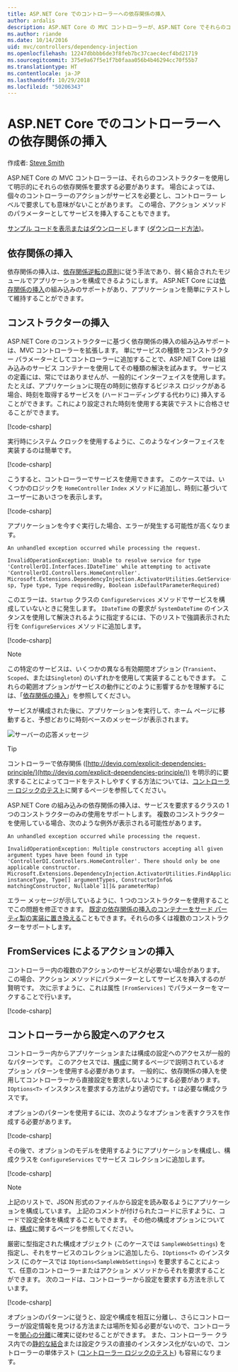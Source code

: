 ```yaml
---
title: ASP.NET Core でのコントローラーへの依存関係の挿入
author: ardalis
description: ASP.NET Core の MVC コントローラーが、ASP.NET Core でそれらのコンストラクターと依存関係の挿入を使用して、明示的にそれらの依存関係を要求する方法について説明します。
ms.author: riande
ms.date: 10/14/2016
uid: mvc/controllers/dependency-injection
ms.openlocfilehash: 12247dbbbb6de3f8feb7bc37caec4ecf4bd21719
ms.sourcegitcommit: 375e9a67f5e1f7b0faaa056b4b46294cc70f55b7
ms.translationtype: HT
ms.contentlocale: ja-JP
ms.lasthandoff: 10/29/2018
ms.locfileid: "50206343"
---
```

# <a name="dependency-injection-into-controllers-in-aspnet-core"></a>ASP.NET Core でのコントローラーへの依存関係の挿入

<a name="dependency-injection-controllers"></a>

作成者: [Steve Smith](https://ardalis.com/)

ASP.NET Core の MVC コントローラーは、それらのコンストラクターを使用して明示的にそれらの依存関係を要求する必要があります。 場合によっては、個々のコントローラーのアクションがサービスを必要とし、コントローラー レベルで要求しても意味がないことがあります。 この場合、アクション メソッドのパラメーターとしてサービスを挿入することもできます。

[サンプル コードを表示またはダウンロード](https://github.com/aspnet/Docs/tree/master/aspnetcore/mvc/controllers/dependency-injection/sample)します ([ダウンロード方法](xref:index#how-to-download-a-sample))。

## <a name="dependency-injection"></a>依存関係の挿入

依存関係の挿入は、[依存関係逆転の原則](http://deviq.com/dependency-inversion-principle/)に従う手法であり、弱く結合されたモジュールでアプリケーションを構成できるようにします。 ASP.NET Core には[依存関係の挿入](../../fundamentals/dependency-injection.md)の組み込みのサポートがあり、アプリケーションを簡単にテストして維持することができます。

## <a name="constructor-injection"></a>コンストラクターの挿入

ASP.NET Core のコンストラクターに基づく依存関係の挿入の組み込みサポートは、MVC コントローラーを拡張します。 単にサービスの種類をコンストラクター パラメーターとしてコントローラーに追加することで、ASP.NET Core は組み込みのサービス コンテナーを使用してその種類の解決を試みます。 サービスの定義には、常にではありませんが、一般的にインターフェイスを使用します。 たとえば、アプリケーションに現在の時刻に依存するビジネス ロジックがある場合、時刻を取得するサービスを (ハードコーディングする代わりに) 挿入することができます。これにより設定された時刻を使用する実装でテストに合格させることができます。

[!code-csharp[](dependency-injection/sample/src/ControllerDI/Interfaces/IDateTime.cs)]


実行時にシステム クロックを使用するように、このようなインターフェイスを実装するのは簡単です。

[!code-csharp[](dependency-injection/sample/src/ControllerDI/Services/SystemDateTime.cs)]


こうすると、コントローラーでサービスを使用できます。 このケースでは、いくつかのロジックを `HomeController` `Index` メソッドに追加し、時刻に基づいてユーザーにあいさつを表示します。

[!code-csharp[](./dependency-injection/sample/src/ControllerDI/Controllers/HomeController.cs?highlight=8,10,12,17,18,19,20,21,22,23,24,25,26,27,28,29,30&range=1-31,51-52)]

アプリケーションを今すぐ実行した場合、エラーが発生する可能性が高くなります。

```
An unhandled exception occurred while processing the request.

InvalidOperationException: Unable to resolve service for type 'ControllerDI.Interfaces.IDateTime' while attempting to activate 'ControllerDI.Controllers.HomeController'.
Microsoft.Extensions.DependencyInjection.ActivatorUtilities.GetService(IServiceProvider sp, Type type, Type requiredBy, Boolean isDefaultParameterRequired)
```

このエラーは、`Startup` クラスの `ConfigureServices` メソッドでサービスを構成していないときに発生します。 `IDateTime` の要求が `SystemDateTime` のインスタンスを使用して解決されるように指定するには、下のリストで強調表示された行を `ConfigureServices` メソッドに追加します。

[!code-csharp[](./dependency-injection/sample/src/ControllerDI/Startup.cs?highlight=4&range=26-27,42-44)]

> [!NOTE]
> この特定のサービスは、いくつかの異なる有効期間オプション (`Transient`、`Scoped`、または`Singleton`) のいずれかを使用して実装することもできます。 これらの範囲オプションがサービスの動作にどのように影響するかを理解するには、「[依存関係の挿入](../../fundamentals/dependency-injection.md)」を参照してください。

サービスが構成された後に、アプリケーションを実行して、ホーム ページに移動すると、予想どおりに時刻ベースのメッセージが表示されます。

![サーバーの応答メッセージ](dependency-injection/_static/server-greeting.png)

>[!TIP]
> コントローラーで依存関係 ([http://deviq.com/explicit-dependencies-principle/](http://deviq.com/explicit-dependencies-principle/)) を明示的に要求することによってコードをテストしやすくする方法については、[コントローラー ロジックのテスト](testing.md)に関するページを参照してください。

ASP.NET Core の組み込みの依存関係の挿入は、サービスを要求するクラスの 1 つのコンストラクターのみの使用をサポートします。 複数のコンストラクターを使用している場合、次のような例外が表示される可能性があります。

```
An unhandled exception occurred while processing the request.

InvalidOperationException: Multiple constructors accepting all given argument types have been found in type 'ControllerDI.Controllers.HomeController'. There should only be one applicable constructor.
Microsoft.Extensions.DependencyInjection.ActivatorUtilities.FindApplicableConstructor(Type instanceType, Type[] argumentTypes, ConstructorInfo& matchingConstructor, Nullable`1[]& parameterMap)
```

エラー メッセージが示しているように、1 つのコンストラクターを使用することでこの問題を修正できます。 [既定の依存関係の挿入のコンテナーをサード パーティ製の実装に置き換える](xref:fundamentals/dependency-injection#default-service-container-replacement)こともできます。それらの多くは複数のコンストラクターをサポートします。

## <a name="action-injection-with-fromservices"></a>FromServices によるアクションの挿入

コントローラー内の複数のアクションのサービスが必要ない場合があります。 この場合、アクション メソッドにパラメーターとしてサービスを挿入するのが賢明です。 次に示すように、これは属性 `[FromServices]` でパラメーターをマークすることで行います。

[!code-csharp[](./dependency-injection/sample/src/ControllerDI/Controllers/HomeController.cs?highlight=1&range=33-38)]

## <a name="accessing-settings-from-a-controller"></a>コントローラーから設定へのアクセス

コントローラー内からアプリケーションまたは構成の設定へのアクセスが一般的なパターンです。 このアクセスでは、[構成](xref:fundamentals/configuration/index)に関するページで説明されているオプション パターンを使用する必要があります。 一般的に、依存関係の挿入を使用してコントローラーから直接設定を要求しないようにする必要があります。 `IOptions<T>` インスタンスを要求する方法がより適切です。`T` は必要な構成クラスです。

オプションのパターンを使用するには、次のようなオプションを表すクラスを作成する必要があります。

[!code-csharp[](dependency-injection/sample/src/ControllerDI/Model/SampleWebSettings.cs)]

その後で、オプションのモデルを使用するようにアプリケーションを構成し、構成クラスを `ConfigureServices` でサービス コレクションに追加します。

[!code-csharp[](./dependency-injection/sample/src/ControllerDI/Startup.cs?highlight=3,4,5,6,9,16,19&range=14-44)]

> [!NOTE]
> 上記のリストで、JSON 形式のファイルから設定を読み取るようにアプリケーションを構成しています。 上記のコメントが付けられたコードに示すように、コードで設定全体を構成することもできます。 その他の構成オプションについては、[構成](xref:fundamentals/configuration/index)に関するページを参照してください。

厳密に型指定された構成オブジェクト (このケースでは `SampleWebSettings`) を指定し、それをサービスのコレクションに追加したら、`IOptions<T>` のインスタンス (このケースでは `IOptions<SampleWebSettings>`) を要求することによって、任意のコントローラーまたはアクション メソッドからそれを要求することができます。 次のコードは、コントローラーから設定を要求する方法を示しています。

[!code-csharp[](./dependency-injection/sample/src/ControllerDI/Controllers/SettingsController.cs?highlight=3,5,7&range=7-22)]

オプションのパターンに従うと、設定や構成を相互に分離し、さらにコントローラーが設定情報を見つける方法または場所を知る必要がないので、コントローラーを[関心の分離](http://deviq.com/separation-of-concerns/)に確実に従わせることができます。 また、コントローラー クラス内での[静的な結合](http://deviq.com/static-cling/)または設定クラスの直接のインスタンス化がないので、コントローラーの単体テスト ([コントローラー ロジックのテスト](testing.md)) も容易になります。
